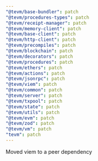 ```yaml
---
"@tevm/base-bundler": patch
"@tevm/procedures-types": patch
"@tevm/receipt-manager": patch
"@tevm/memory-client": patch
"@tevm/base-client": patch
"@tevm/http-client": patch
"@tevm/precompiles": patch
"@tevm/blockchain": patch
"@tevm/decorators": patch
"@tevm/procedures": patch
"@tevm/ethers": patch
"@tevm/actions": patch
"@tevm/jsonrpc": patch
"@tevm/viem": patch
"@tevm/common": patch
"@tevm/server": patch
"@tevm/txpool": patch
"@tevm/state": patch
"@tevm/utils": patch
"@tevm/evm": patch
"@tevm/zod": patch
"@tevm/vm": patch
"tevm": patch
---
```


Moved viem to a peer dependency
